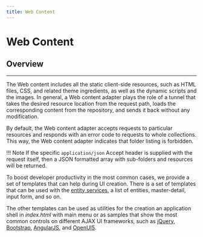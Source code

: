 ```yaml
---
title: Web Content
---
```


Web Content
===

## Overview
---

The Web content includes all the static client-side resources, such as HTML files, CSS, and related theme ingredients, as well as the dynamic scripts and the images. In general, a Web content adapter plays the role of a tunnel that takes the desired resource location from the request path, loads the corresponding content from the repository, and sends it back without any modification.

By default, the Web content adapter accepts requests to particular resources and responds with an error code to requests to whole collections. This way, the Web content adapter indicates that folder listing is forbidden.  

!!! Note
	If the specific `application/json` Accept header is supplied with the request itself, then a JSON formatted array with sub-folders and resources will be returned.

To boost developer productivity in the most common cases, we provide a set of templates that can help during UI creation. There is a set of templates that can be used with the [entity services](../entity-service/), a list of entities, master-detail, input form, and so on.

The other templates can be used as utilities for the creation an application shell in *index.html* with main menu or as samples that show the most common controls on different AJAX UI frameworks, such as
[jQuery](http://jquery.com/), [Bootstrap](http://getbootstrap.com/), [AngularJS](https://angularjs.org/), and [OpenUI5](http://sap.github.io/openui5/).
